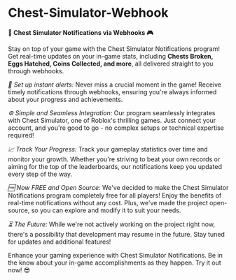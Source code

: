 # Chest-Simulator-Webhook

**🚀 Chest Simulator Notifications via Webhooks 🎮**

Stay on top of your game with the Chest Simulator Notifications program! Get real-time updates on your in-game stats, including **Chests Broken, Eggs Hatched, Coins Collected, and more**, all delivered straight to you through webhooks.

*🔔 Set up instant alerts:*
Never miss a crucial moment in the game! Receive timely notifications through webhooks, ensuring you're always informed about your progress and achievements.

*⚙️ Simple and Seamless Integration:*
Our program seamlessly integrates with Chest Simulator, one of Roblox's thrilling games. Just connect your account, and you're good to go - no complex setups or technical expertise required!

*📈 Track Your Progress:*
Track your gameplay statistics over time and monitor your growth. Whether you're striving to beat your own records or aiming for the top of the leaderboards, our notifications keep you updated every step of the way.

*🆓 Now FREE and Open Source:*
We've decided to make the Chest Simulator Notifications program completely free for all players! Enjoy the benefits of real-time notifications without any cost. Plus, we've made the project open-source, so you can explore and modify it to suit your needs.

*⏳ The Future:*
While we're not actively working on the project right now, there's a possibility that development may resume in the future. Stay tuned for updates and additional features!

Enhance your gaming experience with Chest Simulator Notifications. Be in the know about your in-game accomplishments as they happen. Try it out now! 😎
